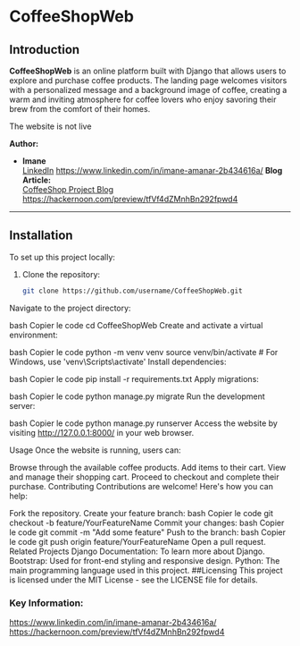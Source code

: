 # CoffeeShopWeb

## Introduction

**CoffeeShopWeb** is an online platform built with Django that allows users to explore and purchase coffee products. The landing page welcomes visitors with a personalized message and a background image of coffee, creating a warm and inviting atmosphere for coffee lovers who enjoy savoring their brew from the comfort of their homes.

The website is not live <!-- if someone clones your repository and sets up the project as described in your README, they should be able to run the site on their local machine. The site itself isn't live on the internet, but the code is fully functional if set up correctly. -->

**Author:**
- **Imane**  
  [LinkedIn](#) https://www.linkedin.com/in/imane-amanar-2b434616a/
**Blog Article:**  
[CoffeeShop Project Blog](#) https://hackernoon.com/preview/tfVf4dZMnhBn292fpwd4

---

## Installation

To set up this project locally:

1. Clone the repository:
   ```bash
   git clone https://github.com/username/CoffeeShopWeb.git
Navigate to the project directory:

bash
Copier le code
cd CoffeeShopWeb
Create and activate a virtual environment:

bash
Copier le code
python -m venv venv
source venv/bin/activate  # For Windows, use 'venv\Scripts\activate'
Install dependencies:

bash
Copier le code
pip install -r requirements.txt
Apply migrations:

bash
Copier le code
python manage.py migrate
Run the development server:

bash
Copier le code
python manage.py runserver
Access the website by visiting http://127.0.0.1:8000/ in your web browser.

Usage
Once the website is running, users can:

Browse through the available coffee products.
Add items to their cart.
View and manage their shopping cart.
Proceed to checkout and complete their purchase.
Contributing
Contributions are welcome! Here's how you can help:

Fork the repository.
Create your feature branch:
bash
Copier le code
git checkout -b feature/YourFeatureName
Commit your changes:
bash
Copier le code
git commit -m "Add some feature"
Push to the branch:
bash
Copier le code
git push origin feature/YourFeatureName
Open a pull request.
Related Projects
Django Documentation: To learn more about Django.
Bootstrap: Used for front-end styling and responsive design.
Python: The main programming language used in this project.
##Licensing
This project is licensed under the MIT License - see the LICENSE file for details.



### Key Information:
https://www.linkedin.com/in/imane-amanar-2b434616a/
https://hackernoon.com/preview/tfVf4dZMnhBn292fpwd4

